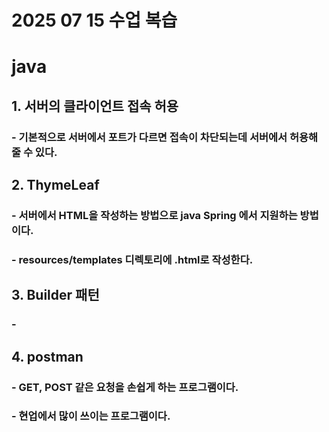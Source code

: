 # 2025 07 15 수업 복습
# java
## 1. 서버의 클라이언트 접속 허용
### - 기본적으로 서버에서 포트가 다르면 접속이 차단되는데 서버에서 허용해 줄 수 있다.
## 2. ThymeLeaf
### - 서버에서 HTML을 작성하는 방법으로 java Spring 에서 지원하는 방법이다.
### - resources/templates 디렉토리에 .html로 작성한다.
## 3. Builder 패턴
### - 
## 4. postman
### - GET, POST 같은 요청을 손쉽게 하는 프로그램이다.
### - 현업에서 많이 쓰이는 프로그램이다.
